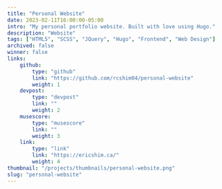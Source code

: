 ```yaml
---
title: "Personal Website"
date: 2023-02-11T16:00:00-05:00
intro: "My personal portfolio website. Built with love using Hugo."
description: "Website"
tags: ["HTML5", "SCSS", "JQuery", "Hugo", "Frontend", "Web Design"]
archived: false
winner: false
links: 
    github: 
        type: "github"
        link: "https://github.com/rcshim04/personal-website"
        weight: 1
    devpost:
        type: "devpost"
        link: ""
        weight: 2
    musescore:
        type: "musescore"
        link: ""
        weight: 3
    link:
        type: "link"
        link: "https://ericshim.ca/"
        weight: 4
thumbnail: "/projects/thumbnails/personal-website.png"
slug: "personal-website"
---
```



